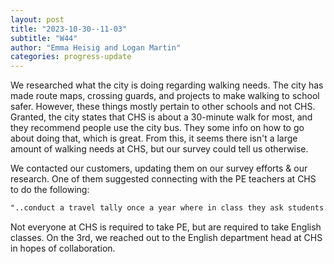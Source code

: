 ```yaml
---
layout: post
title: "2023-10-30--11-03"
subtitle: "W44"
author: "Emma Heisig and Logan Martin"
categories: progress-update
---
```


We researched what the city is doing regarding walking needs. The city has made route maps, crossing guards, and projects to make walking to school safer. However, these things mostly pertain to other schools and not CHS. Granted, the city states that CHS is about a 30-minute walk for most, and they recommend people use the city bus. They some info on how to go about doing that, which is great. From this, it seems there isn't a large amount of walking needs at CHS, but our survey could tell us otherwise.

We contacted our customers, updating them on our survey efforts & our research. One of them suggested connecting with the PE teachers at CHS to do the following:

```markdown
"..conduct a travel tally once a year where in class they ask students to raise their hands if they walk, bike, bus, etc... and then record the data manually. Or maybe yall [sic] could go in the PE classroom and do this with the permission of the school."
```

Not everyone at CHS is required to take PE, but are required to take English classes. On the 3rd, we reached out to the English department head at CHS in hopes of collaboration.
